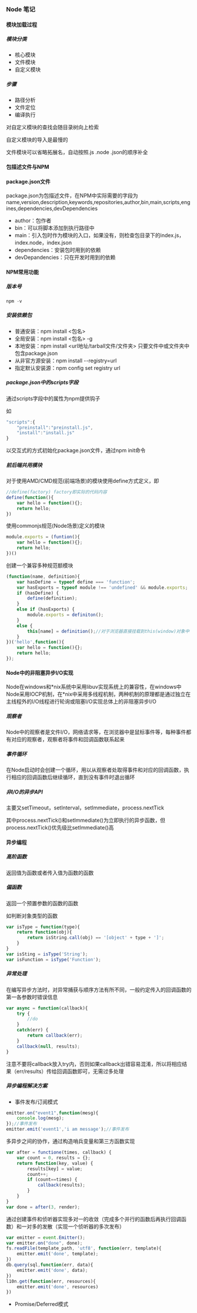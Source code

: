 ### Node 笔记

#### 模块加载过程

##### 模块分类

- 核心模块
- 文件模块
- 自定义模块

##### 步骤

- 路径分析
- 文件定位
- 编译执行

对自定义模块的查找会随目录树向上检索

自定义模块的导入是最慢的

文件模块可以省略拓展名，自动按照.js .node .json的顺序补全



#### 包描述文件与NPM

#### package.json文件

package.json为包描述文件，在NPM中实际需要的字段为name,version,description,keywords,repositories,author,bin,main,scripts,engines,dependencies,devDependencies

- author：包作者
- bin：可以将脚本添加到执行路径中
- main：引入包时作为模块的入口，如果没有，则检查包目录下的index.js，index.node，index.json
- dependencies：安装包时用到的依赖
- devDepandencies：只在开发时用到的依赖

#### NPM常用功能

##### 版本号

```javascript
npm -v
```

##### 安装依赖包

- 普通安装：npm install <包名>
- 全局安装：npm install <包名> -g
- 本地安装：npm install <url地址/tarball文件/文件夹> 只要文件中或文件夹中包含package.json
- 从非官方源安装：npm install --registry=url
- 指定默认安装源：npm config set registry url

##### package.json中的scripts字段

通过scripts字段中的属性为npm提供钩子

如

```javascript
"scripts":{
    "preinstall":"preinstall.js",
    "install":"install.js"
}
```

以交互式的方式初始化package.json文件，通过npm init命令

##### 前后端共用模块

对于使用AMD/CMD规范(前端场景)的模块使用define方式定义，即

```javascript
//define(factory) factory即实际的代码内容
define(function(){
    var hello = function(){};
    return hello;
})
```

使用commonjs规范(Node场景)定义的模块

```javascript
module.exports = (funtion(){
    var hello = function(){};
    return hello;
})()
```

创建一个兼容多种规范额模块

```javascript
(function(name, definition){
    var hasDefine = typeof define === 'function';
    var hasExports = typeof module !== 'undefined' && module.exports;
    if (hasDefine) {
        define(definition);
    }
    else if (hasExports) {
        module.exports = definiton();
    }
    else {
        this[name] = definition();//对于浏览器直接挂载到this(window)对象中
    }
})('hello',function(){
    var hello = function(){};
    return hello;
});
```

#### Node中的非阻塞异步I/O实现

Node在windows和\*nix系统中采用libuv实现系统上的兼容性，在windows中Node采用IOCP机制，在\*nix中采用多线程机制，两种机制的原理都是通过独立在主线程外的I/O线程进行轮询或阻塞I/O实现总体上的非阻塞异步I/O

##### 观察者

Node中的观察者是文件I/O，网络请求等，在浏览器中是鼠标事件等，每种事件都有对应的观察者，观察者将事件和回调函数联系起来

##### 事件循环

在Node启动时会创建一个循环，用以从观察者处取得事件和对应的回调函数，执行相应的回调函数后继续循环，直到没有事件时退出循环

##### 非I/O的异步API

主要又setTimeout，setInterval，setImmediate，process.nextTick

其中process.nextTick()和setImmediate()为立即执行的异步函数，但process.nextTick()优先级比setImmediate()高

#### 异步编程

##### 高阶函数

返回值为函数或者传入值为函数的函数

##### 偏函数

返回一个预置参数的函数的函数

如判断对象类型的函数

```javascript
var isType = function(type){
    return function(obj){
        return isString.call(obj) == '[object' + type + ']';
    }
}
var isSting = isType('String');
var isFunction = isType('Function');
```

##### 异常处理

在编写异步方法时，对异常捕获与顺序方法有所不同，一般约定传入的回调函数的第一各参数时错误信息

```javascript
var async = function(callback){
    try {
        //do
    }
    catch(err) {
        return callback(err);
    }
    callback(null, results);
}
```

注意不要将callback放入try内，否则如果callback出错容易混淆，所以将相应结果（err/results）传给回调函数即可，无需过多处理

##### 异步编程解决方案

- 事件发布/订阅模式

```javascript
emitter.on("event1",function(mesg){
    console.log(mesg);
});//事件发布
emitter.emit('event1','i am message');//事件发布
```

多异步之间的协作，通过构造哨兵变量和第三方函数实现

```javascript
var after = functione(times, callback) {
    var count = 0, results = {};
    return function(key, value) {
        results[key] = value;
        count++;
        if (count==times) {
            callback(results);
        }
    }
}
var done = after(3, render);
```

通过创建事件和侦听器实现多对一的收敛（完成多个并行的函数后再执行回调函数）和一对多的发散（实现一个侦听器的多次发布）

```javascript
var emitter = event.Emitter();
var emitter.on("done", done);
fs.readFile(template_path, 'utf8', function(err, template){
    emitter.emit('done', template);
})
db.query(sql,function(err, data){
    emitter.emit('done', data);
})
l10n.get(function(err, resources){
    emitter.emit('done', resources)
})
```

- Promise/Deferred模式




